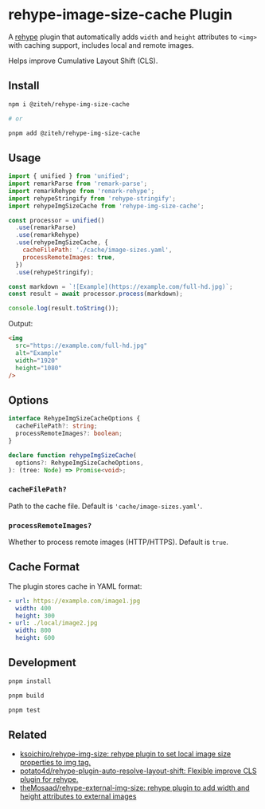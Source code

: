# rehype-image-size-cache Plugin

A [rehype](https://github.com/rehypejs/rehype) plugin that automatically adds `width` and `height` attributes to `<img>` with caching support, includes local and remote images.

Helps improve Cumulative Layout Shift (CLS).

## Install

```bash
npm i @ziteh/rehype-img-size-cache

# or

pnpm add @ziteh/rehype-img-size-cache
```

## Usage

```js
import { unified } from 'unified';
import remarkParse from 'remark-parse';
import remarkRehype from 'remark-rehype';
import rehypeStringify from 'rehype-stringify';
import rehypeImgSizeCache from 'rehype-img-size-cache';

const processor = unified()
  .use(remarkParse)
  .use(remarkRehype)
  .use(rehypeImgSizeCache, {
    cacheFilePath: './cache/image-sizes.yaml',
    processRemoteImages: true,
  })
  .use(rehypeStringify);

const markdown = `![Example](https://example.com/full-hd.jpg)`;
const result = await processor.process(markdown);

console.log(result.toString());
```

Output:

```html
<img
  src="https://example.com/full-hd.jpg"
  alt="Example"
  width="1920"
  height="1080"
/>
```

## Options

```ts
interface RehypeImgSizeCacheOptions {
  cacheFilePath?: string;
  processRemoteImages?: boolean;
}

declare function rehypeImgSizeCache(
  options?: RehypeImgSizeCacheOptions,
): (tree: Node) => Promise<void>;
```

### `cacheFilePath?`

Path to the cache file. Default is `'cache/image-sizes.yaml'`.

### `processRemoteImages?`

Whether to process remote images (HTTP/HTTPS). Default is `true`.

## Cache Format

The plugin stores cache in YAML format:

```yaml
- url: https://example.com/image1.jpg
  width: 400
  height: 300
- url: ./local/image2.jpg
  width: 800
  height: 600
```

## Development

```bash
pnpm install

pnpm build

pnpm test
```

## Related

- [ksoichiro/rehype-img-size: rehype plugin to set local image size properties to img tag.](https://github.com/ksoichiro/rehype-img-size)
- [potato4d/rehype-plugin-auto-resolve-layout-shift: Flexible improve CLS plugin for rehype.](https://github.com/potato4d/rehype-plugin-auto-resolve-layout-shift)
- [theMosaad/rehype-external-img-size: rehype plugin to add width and height attributes to external images](https://github.com/theMosaad/rehype-external-img-size)
